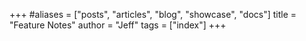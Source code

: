 +++
#aliases = ["posts", "articles", "blog", "showcase", "docs"]
title = "Feature Notes"
author = "Jeff"
tags = ["index"]
+++

